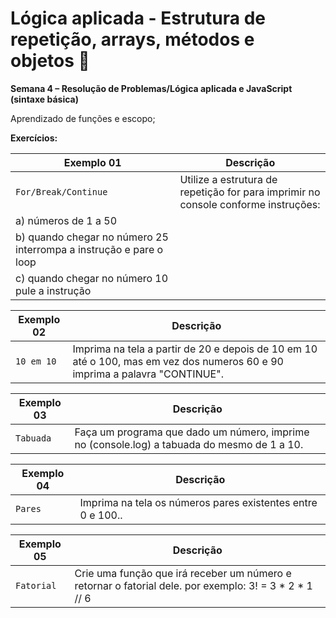 # Lógica aplicada - Estrutura de repetição, arrays, métodos e objetos 🚀

**Semana 4 – Resolução de Problemas/Lógica aplicada e JavaScript (sintaxe básica)**

Aprendizado de funções e escopo;

**Exercícios:**

| Exemplo 01                                                         | Descrição                                                                          |
| ------------------------------------------------------------------ | ---------------------------------------------------------------------------------- |
| `For/Break/Continue`                                               | Utilize a estrutura de repetição for para imprimir no console conforme instruções: |
| a) números de 1 a 50                                               |                                                                                    |
| b) quando chegar no número 25 interrompa a instrução e pare o loop |                                                                                    |
| c) quando chegar no número 10 pule a instrução                     |                                                                                    |

| Exemplo 02 | Descrição                                                                                                                   |
| ---------- | --------------------------------------------------------------------------------------------------------------------------- |
| `10 em 10` | Imprima na tela a partir de 20 e depois de 10 em 10 até o 100, mas em vez dos numeros 60 e 90 imprima a palavra "CONTINUE". |

| Exemplo 03 | Descrição                                                                                   |
| ---------- | ------------------------------------------------------------------------------------------- |
| `Tabuada`  | Faça um programa que dado um número, imprime no (console.log) a tabuada do mesmo de 1 a 10. |

| Exemplo 04 | Descrição                                                   |
| ---------- | ----------------------------------------------------------- |
| `Pares`    | Imprima na tela os números pares existentes entre 0 e 100.. |

| Exemplo 05 | Descrição                                                                                              |
| ---------- | ------------------------------------------------------------------------------------------------------ |
| `Fatorial` | Crie uma função que irá receber um número e retornar o fatorial dele. por exemplo: 3! = 3 * 2 * 1 // 6 |

